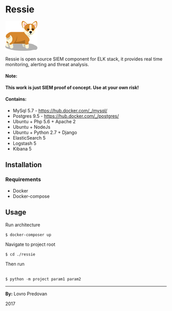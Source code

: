 # Ressie

<img src="./ressie.png" alt="Ressie" width="100px">

Ressie is open source SIEM component for ELK stack, it provides real time monitoring, alerting and threat analysis.

#### Note:
**This work is just SIEM proof of concept. Use at your own risk!**

#### Contains:
* MySql 5.7 - https://hub.docker.com/_/mysql/
* Postgres 9.5  - https://hub.docker.com/_/postgres/
* Ubuntu + Php 5.6 + Apache 2 
* Ubuntu + NodeJs
* Ubuntu + Python 2.7 + Django
* ElasticSearch 5 
* Logstash 5 
* Kibana 5

## Installation

### Requirements

* Docker
* Docker-compose

## Usage

Run architecture
```
$ docker-composer up
```

Navigate to project root

```
$ cd ./ressie
```

Then run

```python

$ python -m project param1 param2

```





---
**By:** Lovro Predovan

2017
